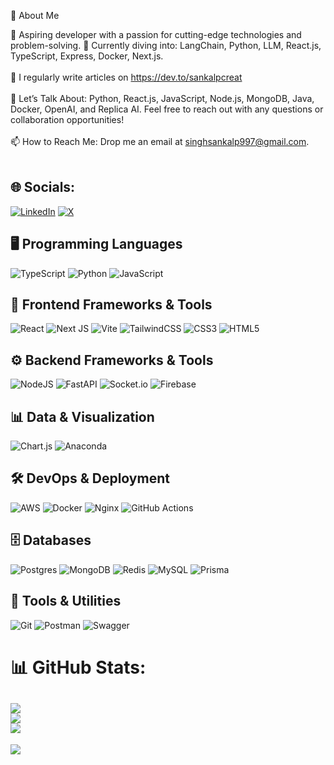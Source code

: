💫 About Me

🌟 Aspiring developer with a passion for cutting-edge technologies and problem-solving.
🌱 Currently diving into:
LangChain, Python, LLM, React.js, TypeScript, Express, Docker, Next.js.<br><br>📝 I regularly write articles on https://dev.to/sankalpcreat<br><br>💬 Let’s Talk About:
Python, React.js, JavaScript, Node.js, MongoDB, Java, Docker, OpenAI, and Replica AI.
Feel free to reach out with any questions or collaboration opportunities!<br><br>📫 How to Reach Me:
Drop me an email at singhsankalp997@gmail.com.<br><br>

## 🌐 Socials:
[![LinkedIn](https://img.shields.io/badge/LinkedIn-%230077B5.svg?logo=linkedin&logoColor=white)](https://linkedin.com/in/sankalpsingh03) [![X](https://img.shields.io/badge/X-black.svg?logo=X&logoColor=white)](https://x.com/@3sankalpsingh) 

## 🖥️ Programming Languages
![TypeScript](https://img.shields.io/badge/typescript-%23007ACC.svg?style=for-the-badge&logo=typescript&logoColor=white)
![Python](https://img.shields.io/badge/python-3670A0?style=for-the-badge&logo=python&logoColor=ffdd54)
![JavaScript](https://img.shields.io/badge/javascript-%23F7DF1E.svg?style=for-the-badge&logo=javascript&logoColor=black)

## 🎨 Frontend Frameworks & Tools
![React](https://img.shields.io/badge/react-%2361DAFB.svg?style=for-the-badge&logo=react&logoColor=black)
![Next JS](https://img.shields.io/badge/Next.js-%23000000.svg?style=for-the-badge&logo=next.js&logoColor=white)
![Vite](https://img.shields.io/badge/vite-%23646CFF.svg?style=for-the-badge&logo=vite&logoColor=white)
![TailwindCSS](https://img.shields.io/badge/tailwindcss-%2338B2AC.svg?style=for-the-badge&logo=tailwind-css&logoColor=white)
![CSS3](https://img.shields.io/badge/css3-%231572B6.svg?style=for-the-badge&logo=css3&logoColor=white)
![HTML5](https://img.shields.io/badge/html5-%23E34F26.svg?style=for-the-badge&logo=html5&logoColor=white)

## ⚙️ Backend Frameworks & Tools
![NodeJS](https://img.shields.io/badge/node.js-%236DA55F.svg?style=for-the-badge&logo=node.js&logoColor=white)
![FastAPI](https://img.shields.io/badge/FastAPI-%23005571.svg?style=for-the-badge&logo=fastapi&logoColor=white)
![Socket.io](https://img.shields.io/badge/Socket.io-black?style=for-the-badge&logo=socket.io&badgeColor=010101)
![Firebase](https://img.shields.io/badge/firebase-%23039BE5.svg?style=for-the-badge&logo=firebase)

## 📊 Data & Visualization
![Chart.js](https://img.shields.io/badge/chart.js-F5788D.svg?style=for-the-badge&logo=chart.js&logoColor=white)
![Anaconda](https://img.shields.io/badge/Anaconda-%2344A833.svg?style=for-the-badge&logo=anaconda&logoColor=white)

## 🛠️ DevOps & Deployment
![AWS](https://img.shields.io/badge/AWS-%23FF9900.svg?style=for-the-badge&logo=amazon-aws&logoColor=white)
![Docker](https://img.shields.io/badge/docker-%230db7ed.svg?style=for-the-badge&logo=docker&logoColor=white)
![Nginx](https://img.shields.io/badge/nginx-%23009639.svg?style=for-the-badge&logo=nginx&logoColor=white)
![GitHub Actions](https://img.shields.io/badge/github%20actions-%232671E5.svg?style=for-the-badge&logo=githubactions&logoColor=white)

## 🗄️ Databases
![Postgres](https://img.shields.io/badge/Postgres-%23316192.svg?style=for-the-badge&logo=postgresql&logoColor=white)
![MongoDB](https://img.shields.io/badge/MongoDB-%234ea94b.svg?style=for-the-badge&logo=mongodb&logoColor=white)
![Redis](https://img.shields.io/badge/Redis-%23DD0031.svg?style=for-the-badge&logo=redis&logoColor=white)
![MySQL](https://img.shields.io/badge/MySQL-%234479A1.svg?style=for-the-badge&logo=mysql&logoColor=white)
![Prisma](https://img.shields.io/badge/Prisma-%233982CE.svg?style=for-the-badge&logo=prisma&logoColor=white)

## 🧰 Tools & Utilities
![Git](https://img.shields.io/badge/Git-%23F05033.svg?style=for-the-badge&logo=git&logoColor=white)
![Postman](https://img.shields.io/badge/Postman-%23FF6C37.svg?style=for-the-badge&logo=postman&logoColor=white)
![Swagger](https://img.shields.io/badge/Swagger-%23Clojure.svg?style=for-the-badge&logo=swagger&logoColor=white)
# 📊 GitHub Stats:
![](https://github-readme-stats.vercel.app/api?username=Sankalpcreat&theme=dark&hide_border=false&bg_color=45,1e3a5f,283e63,1a5276&title_color=00d4ff&text_color=d1e8ff&icon_color=00d4ff&include_all_commits=false&count_private=false)<br/>
![](https://github-readme-streak-stats.herokuapp.com/?user=Sankalpcreat&theme=dark&hide_border=false&background=45,1e3a5f,283e63,1a5276&stroke=d1e8ff&ring=00d4ff&fire=00d4ff&currStreakNum=d1e8ff&sideNums=d1e8ff&currStreakLabel=00d4ff&sideLabels=d1e8ff&dates=d1e8ff)<br/>
![](https://github-readme-stats.vercel.app/api/top-langs/?username=Sankalpcreat&theme=dark&hide_border=false&bg_color=45,1e3a5f,283e63,1a5276&title_color=00d4ff&text_color=d1e8ff&layout=compact)
---
[![](https://visitcount.itsvg.in/api?id=Sankalpcreat&label=Profile%20Visits&icon=5&pretty=true&color=12)](https://visitcount.itsvg.in)

<!-- Proudly created with GPRM ( https://gprm.itsvg.in ) -->
